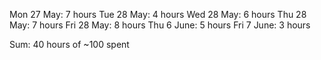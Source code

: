 Mon 27 May: 7 hours
Tue 28 May: 4 hours
Wed 28 May: 6 hours
Thu 28 May: 7 hours
Fri 28 May: 8 hours
Thu 6 June: 5 hours
Fri 7 June: 3 hours

Sum: 40 hours of ~100 spent